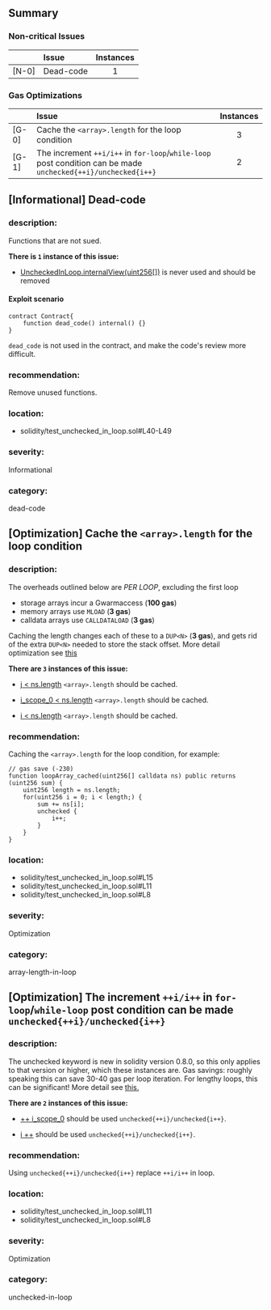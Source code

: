 ## Summary 

### Non-critical Issues

| |Issue|Instances|
|---|:---|:---:|
| [N-0] | Dead-code | 1 |


### Gas Optimizations

| |Issue|Instances|
|---|:---|:---:|
| [G-0] | Cache the `<array>.length` for the loop condition | 3 |
| [G-1] | The increment `++i/i++` in `for-loop`/`while-loop` post condition can be made `unchecked{++i}/unchecked{i++}` | 2 |



## [Informational] Dead-code

### description:
Functions that are not sued.

**There is `1` instance of this issue:**

- [UncheckedInLoop.internalView(uint256[])](solidity/test_unchecked_in_loop.sol#L40-L49) is never used and should be removed

#### Exploit scenario

```solidity
contract Contract{
    function dead_code() internal() {}
}
```
`dead_code` is not used in the contract, and make the code's review more difficult.

### recommendation:
Remove unused functions.

### location:
- solidity/test_unchecked_in_loop.sol#L40-L49

### severity:
Informational

### category:
dead-code

## [Optimization] Cache the `<array>.length` for the loop condition

### description:

The overheads outlined below are _PER LOOP_, excluding the first loop
* storage arrays incur a Gwarmaccess (**100 gas**)
* memory arrays use `MLOAD` (**3 gas**)
* calldata arrays use `CALLDATALOAD` (**3 gas**)

Caching the length changes each of these to a `DUP<N>` (**3 gas**), and gets rid of the extra `DUP<N>` needed to store the stack offset.
More detail optimization see [this](https://gist.github.com/0xxfu/80fcbc39d2d38d85ae61b4b8838ef30b)


**There are `3` instances of this issue:**

- [j < ns.length](solidity/test_unchecked_in_loop.sol#L15) `<array>.length` should be cached.

- [i_scope_0 < ns.length](solidity/test_unchecked_in_loop.sol#L11) `<array>.length` should be cached.

- [i < ns.length](solidity/test_unchecked_in_loop.sol#L8) `<array>.length` should be cached.


### recommendation:

Caching the `<array>.length` for the loop condition, for example:
```solidity
// gas save (-230)
function loopArray_cached(uint256[] calldata ns) public returns (uint256 sum) {
    uint256 length = ns.length;
    for(uint256 i = 0; i < length;) {
        sum += ns[i];
        unchecked {
            i++;
        }
    }
}
```


### location:
- solidity/test_unchecked_in_loop.sol#L15
- solidity/test_unchecked_in_loop.sol#L11
- solidity/test_unchecked_in_loop.sol#L8

### severity:
Optimization

### category:
array-length-in-loop

## [Optimization] The increment `++i/i++` in `for-loop`/`while-loop` post condition can be made `unchecked{++i}/unchecked{i++}`

### description:

The unchecked keyword is new in solidity version 0.8.0, so this only applies to that version or higher, which these instances are. 
Gas savings: roughly speaking this can save 30-40 gas per loop iteration. For lengthy loops, this can be significant!
More detail see [this.](https://gist.github.com/0xxfu/67eb8e3d8fe0b8d35370c1263e606d38)


**There are `2` instances of this issue:**

- [++ i_scope_0](solidity/test_unchecked_in_loop.sol#L11) should be used `unchecked{++i}/unchecked{i++}`.

- [i ++](solidity/test_unchecked_in_loop.sol#L8) should be used `unchecked{++i}/unchecked{i++}`.


### recommendation:

Using `unchecked{++i}/unchecked{i++}` replace `++i/i++` in loop.


### location:
- solidity/test_unchecked_in_loop.sol#L11
- solidity/test_unchecked_in_loop.sol#L8

### severity:
Optimization

### category:
unchecked-in-loop
